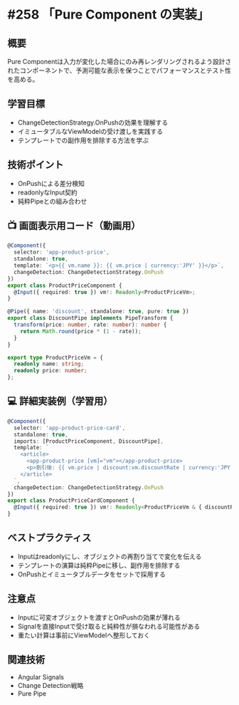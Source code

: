 # #258 「Pure Component の実装」

## 概要
Pure Componentは入力が変化した場合にのみ再レンダリングされるよう設計されたコンポーネントで、予測可能な表示を保つことでパフォーマンスとテスト性を高める。

## 学習目標
- ChangeDetectionStrategy.OnPushの効果を理解する
- イミュータブルなViewModelの受け渡しを実践する
- テンプレートでの副作用を排除する方法を学ぶ

## 技術ポイント
- OnPushによる差分検知
- readonlyなInput契約
- 純粋Pipeとの組み合わせ

## 📺 画面表示用コード（動画用）
```typescript
@Component({
  selector: 'app-product-price',
  standalone: true,
  template: `<p>{{ vm.name }}: {{ vm.price | currency:'JPY' }}</p>`,
  changeDetection: ChangeDetectionStrategy.OnPush
})
export class ProductPriceComponent {
  @Input({ required: true }) vm!: Readonly<ProductPriceVm>;
}
```

```typescript
@Pipe({ name: 'discount', standalone: true, pure: true })
export class DiscountPipe implements PipeTransform {
  transform(price: number, rate: number): number {
    return Math.round(price * (1 - rate));
  }
}
```

```typescript
export type ProductPriceVm = {
  readonly name: string;
  readonly price: number;
};
```

## 💻 詳細実装例（学習用）
```typescript
@Component({
  selector: 'app-product-price-card',
  standalone: true,
  imports: [ProductPriceComponent, DiscountPipe],
  template: `
    <article>
      <app-product-price [vm]="vm"></app-product-price>
      <p>割引後: {{ vm.price | discount:vm.discountRate | currency:'JPY' }}</p>
    </article>
  `,
  changeDetection: ChangeDetectionStrategy.OnPush
})
export class ProductPriceCardComponent {
  @Input({ required: true }) vm!: Readonly<ProductPriceVm & { discountRate: number }>;
}
```

## ベストプラクティス
- Inputはreadonlyにし、オブジェクトの再割り当てで変化を伝える
- テンプレートの演算は純粋Pipeに移し、副作用を排除する
- OnPushとイミュータブルデータをセットで採用する

## 注意点
- Inputに可変オブジェクトを渡すとOnPushの効果が薄れる
- Signalを直接Inputで受け取ると純粋性が損なわれる可能性がある
- 重たい計算は事前にViewModelへ整形しておく

## 関連技術
- Angular Signals
- Change Detection戦略
- Pure Pipe
